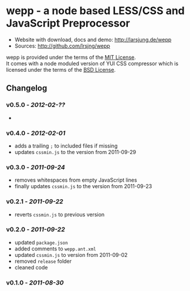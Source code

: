 # wepp - a node based LESS/CSS and JavaScript Preprocessor

* Website with download, docs and demo: <http://larsjung.de/wepp>
* Sources: <http://github.com/lrsjng/wepp>

wepp is provided under the terms of the [MIT License](http://github.com/lrsjng/wepp/blob/master/LICENSE.txt).  
It comes with a node moduled version of YUI CSS compressor which is licensed under the terms
of the [BSD License](http://github.com/lrsjng/wepp/blob/master/src/wepp/lib/cssmin.js).


## Changelog


### v0.5.0 - *2012-02-??*

* 


### v0.4.0 - *2012-02-01*

* adds a trailing `;` to included files if missing
* updates `cssmin.js` to the version from 2011-09-29


### v0.3.0 - *2011-09-24*

* removes whitespaces from empty JavaScript lines
* finally updates `cssmin.js` to the version from 2011-09-23


### v0.2.1 - *2011-09-22*

* reverts `cssmin.js` to previous version


### v0.2.0 - *2011-09-22*

* updated `package.json`
* added comments to `wepp.ant.xml`
* updated `cssmin.js` to version from 2011-09-02
* removed `release` folder
* cleaned code


### v0.1.0 - *2011-08-30*

